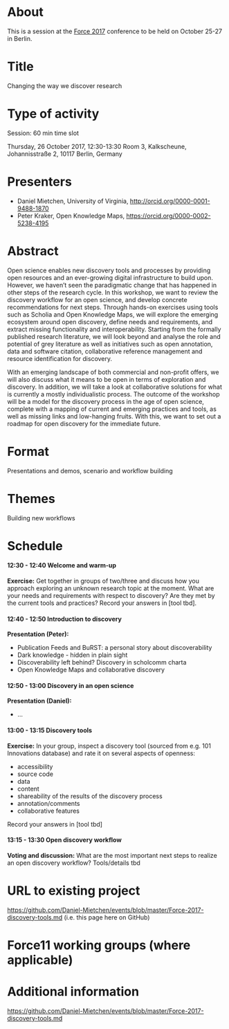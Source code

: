 # About

This is a session at the [Force 2017](https://www.force2017.org/) conference to be held on October 25-27 in Berlin.

# Title

Changing the way we discover research

# Type of activity

Session: 60 min time slot

Thursday, 26 October 2017, 12:30-13:30
Room 3, Kalkscheune, Johannisstraße 2, 10117 Berlin, Germany

# Presenters

* Daniel Mietchen, University of Virginia, http://orcid.org/0000-0001-9488-1870
* Peter Kraker, Open Knowledge Maps, https://orcid.org/0000-0002-5238-4195

# Abstract

Open science enables new discovery tools and processes by providing open resources and an ever-growing digital infrastructure to build upon. However, we haven’t seen the paradigmatic change that has happened in other steps of the research cycle. In this workshop, we want to review the discovery workflow for an open science, and develop concrete recommendations for next steps. Through hands-on exercises using tools such as Scholia and Open Knowledge Maps, we will explore the emerging ecosystem around open discovery, define needs and requirements, and extract missing functionality and interoperability. Starting from the formally published research literature, we will look beyond and analyse the role and potential of grey literature as well as initiatives such as open annotation, data and software citation, collaborative reference management and resource identification for discovery.

With an emerging landscape of both commercial and non-profit offers, we will also discuss what it means to be open in terms of exploration and discovery. In addition, we will take a look at collaborative solutions for what is currently a mostly individualistic process. The outcome of the workshop will be a model for the discovery process in the age of open science, complete with a mapping of current and emerging practices and tools, as well as missing links and low-hanging fruits. With this, we want to set out a roadmap for open discovery for the immediate future.

# Format

Presentations and demos, scenario and workflow building

# Themes

Building new workflows

# Schedule

#### 12:30 - 12:40 Welcome and warm-up
**Exercise:** Get together in groups of two/three and discuss how you approach exploring an unknown research topic at the moment. What are your needs and requirements with respect to discovery? Are they met by the current tools and practices? Record your answers in [tool tbd].

#### 12:40 - 12:50 Introduction to discovery 
**Presentation (Peter):**
* Publication Feeds and BuRST: a personal story about discoverability
* Dark knowledge - hidden in plain sight
* Discoverability left behind? Discovery in scholcomm charta
* Open Knowledge Maps and collaborative discovery

#### 12:50 - 13:00 Discovery in an open science
**Presentation (Daniel):**
* ...


#### 13:00 - 13:15 Discovery tools
**Exercise:** In your group, inspect a discovery tool (sourced from e.g. 101 Innovations database) and rate it on several aspects of openness:
* accessibility
* source code
* data
* content
* shareability of the results of the discovery process
* annotation/comments
* collaborative features

Record your answers in [tool tbd]

#### 13:15 - 13:30 Open discovery workflow

**Voting and discussion:** What are the most important next steps to realize an open discovery workflow? Tools/details tbd


# URL to existing project 

https://github.com/Daniel-Mietchen/events/blob/master/Force-2017-discovery-tools.md (i.e. this page here on GitHub)

# Force11 working groups (where applicable)

# Additional information

https://github.com/Daniel-Mietchen/events/blob/master/Force-2017-discovery-tools.md

